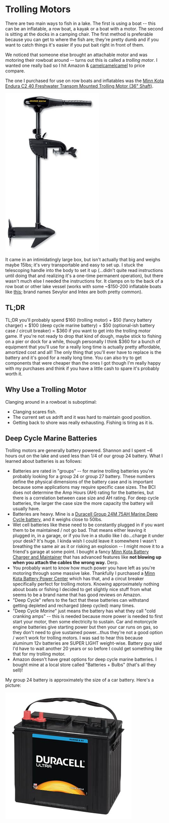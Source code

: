 # Trolling Motors

There are two main ways to fish in a lake. The first is using a boat -- this can
be an inflatable, a row boat, a kayak or a boat with a motor. The second is
sitting at the docks in a camping chair. The first method is preferable because
you can get to where the fish are; they're pretty dumb and if you want to catch
things it's easier if you put bait right in front of them.

We noticed that someone else brought an attachable motor and was motoring their
rowboat around -- turns out this is called a *trolling motor*. I wanted one
really bad so I hit Amazon & [camelcamelcamel](http://camelcamelcamel.com) to
price compare.

The one I purchased for use on row boats and inflatables was the
[Minn Kota Endura C2 40 Freshwater Transom Mounted Trolling Motor (36" Shaft)](https://www.amazon.com/gp/product/B0043H31GG).

![Trolling Motor](./img/minn_kota_trolling_motor.jpg)

It came in an intimidatingly large box, but isn't actually that big and weighs
maybe 15lbs; it's very transportable and easy to set up. I stuck the telescoping
handle into the body to set it up (...didn't quite read instructions until doing
that and realizing it's a one-time permanent operation), but there wasn't much
else I needed the instructions for. It clamps on to the back of a row boat or
other lake vessel (works with some ~$150-200 inflatable boats like
[this](https://www.amazon.com/Sevylor-Fish-Hunter-Inflatable-4-Person/dp/B0032GM1QA);
brand names Sevylor and Intex are both pretty common).

## TL;DR

TL;DR you'll probably spend $160 (trolling motor) + $50 (fancy battery charger) +
$100 (deep cycle marine battery) + $50 (optional-ish battery case / circuit
breaker) = $360 if you want to get into the trolling motor game.  If you're not
ready to drop that kind of dough, maybe stick to fishing on a pier or dock for a
while, though personally I think $360 for a bunch of equipment that you'll use
for a really long time is actually pretty affordable, amortized cost and
all! The only thing that you'll ever have to replace is the battery and
it's good for a really long time. You can also try to get components
that were cheaper than the ones I got though I'm really happy with my
purchases and think if you have a little cash to spare it's probably
worth it.

## Why Use a Trolling Motor

Clanging around in a rowboat is suboptimal:

* Clanging scares fish.
* The current set us adrift and it was hard to maintain good position.
* Getting back to shore was really exhausting. Fishing is tiring
  as it is.

## Deep Cycle Marine Batteries

Trolling motors are generally battery powered. Shannon and I spent ~6 hours out
on the lake and used less than 1/4 of our group 24 battery. What I learned about
batteries is as follows:

* Batteries are rated in "groups" -- for marine trolling batteries you're
  probably looking for a group 24 or group 27 battery. These numbers define the
  physical dimensions of the battery case and is important because some
  applications may require specific case sizes. The BCI does not determine the
  Amp Hours (AH) rating for the batteries, but there is a correlation between
  case size and AH rating. For deep cycle batteries, the larger the case size
  the more capacity the battery will usually have.
* Batteries are heavy. Mine is a [Duracell Group 24M 75AH Marine Deep Cycle
  battery](https://www.batteriesplus.com/battery/marine-and-boat/deep-cycle/bci-group-24m/sli24mdc),
  and it weighs close to 50lbs.
* Wet cell batteries like these need to be constantly plugged in if you want
  them to be maintained / not go bad. That means either leaving it plugged in,
  in a garage, or if you live in a studio like I do...charge it under your
  desk? It's huge. I kinda wish I could leave it somewhere I wasn't breathing
  the same air as it or risking an explosion -- I might move it to a friend's
  garage at some point. I bought a fancy [Minn Kota Battery Charger and
  Maintainer](https://www.amazon.com/gp/product/B000MN8SEK) that has advanced
  features like __not blowing up when you attach the cables the wrong way.__
  Derp.
* You probably want to know how much power you have left as you're motoring
  through some massive lake. Thankfully I purchased a [Minn Kota Battery Power
  Center](https://www.amazon.com/gp/product/B001PTHKMG) which has that, and a
  circut breaker specifically perfect for trolling motors. Knowing approximately
  nothing about boats or fishing I decided to get slightly nice stuff from what
  seems to be a brand name that has good reviews on Amazon.
* "Deep Cycle" refers to the fact that these batteries can withstand getting
  depleted and recharged (deep cycled) many times.
* "Deep Cycle _Marine_" just means the battery has what they call "cold cranking
  amps" -- this is needed because more power is needed to first start your
  motor, then some electricity to sustain. Car and motorcycle engine batteries
  give starting power but then your car runs on gas, so they don't need to give
  sustained power...thus they're not a good option / won't work for trolling
  motors. I was sad to hear this because aluminum 12v batteries are SUPER LIGHT
  weight-wise. Battery guy said I'd have to wait another 20 years or so before I
  could get something like that for my trolling motor.
* Amazon doesn't have great options for deep cycle marine batteries. I bought
  mine at a local store called "Batteries + Bulbs" (that's all they sell)!

My group 24 battery is approximately the size of a car battery. Here's a picture:

![A deep cycle marine battery](./img/deep_cycle_marine_battery.jpg)

